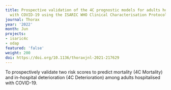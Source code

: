 ```yaml
---
title: Prospective validation of the 4C prognostic models for adults hospitalised
  with COVID-19 using the ISARIC WHO Clinical Characterisation Protocol.
journal: Thorax
year: '2022'
month: Jun
projects:
- isaric4c
- odap
featured: 'false'
weight: 200
doi: https://doi.org/10.1136/thoraxjnl-2021-217629
---
```


To prospectively validate two risk scores to predict mortality (4C Mortality) and in-hospital deterioration (4C Deterioration) among adults hospitalised with COVID-19.